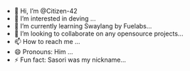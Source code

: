 - 👋 Hi, I’m @Citizen-42
- 👀 I’m interested in deving ...
- 🌱 I’m currently learning Swaylang by Fuelabs...
- 💞️ I’m looking to collaborate on any opensource projects...
- 📫 How to reach me ...
- 😄 Pronouns:   Him ...
- ⚡ Fun fact: Sasori was my nickname...

<!---
Citizen-42/Citizen-42 is a ✨ special ✨ repository because its `README.md` (this file) appears on your GitHub profile.
You can click the Preview link to take a look at your changes.
--->
